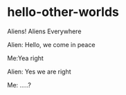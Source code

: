# hello-other-worlds

Aliens! Aliens Everywhere

Alien: Hello, we come in peace

Me:Yea right

Alien: Yes we are right

Me: .....?
